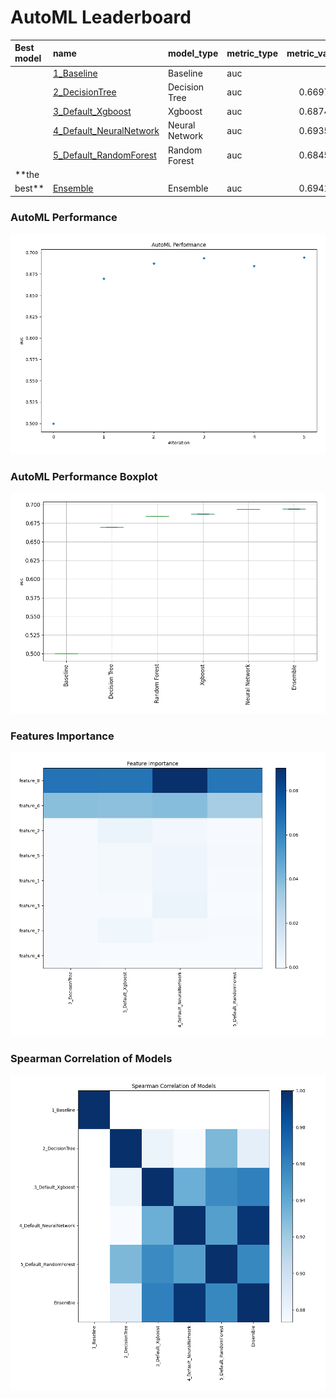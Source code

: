 # AutoML Leaderboard

| Best model   | name                                                         | model_type     | metric_type   |   metric_value |   train_time |
|:-------------|:-------------------------------------------------------------|:---------------|:--------------|---------------:|-------------:|
|              | [1_Baseline](1_Baseline/README.md)                           | Baseline       | auc           |       0.5      |         0.89 |
|              | [2_DecisionTree](2_DecisionTree/README.md)                   | Decision Tree  | auc           |       0.669704 |         5.11 |
|              | [3_Default_Xgboost](3_Default_Xgboost/README.md)             | Xgboost        | auc           |       0.687464 |         5.59 |
|              | [4_Default_NeuralNetwork](4_Default_NeuralNetwork/README.md) | Neural Network | auc           |       0.693547 |         3.13 |
|              | [5_Default_RandomForest](5_Default_RandomForest/README.md)   | Random Forest  | auc           |       0.684538 |         5.59 |
| **the
best** | [Ensemble](Ensemble/README.md)                               | Ensemble       | auc           |       0.694195 |         0.74 |

### AutoML Performance
![AutoML Performance](ldb_performance.png)

### AutoML Performance Boxplot
![AutoML Performance Boxplot](ldb_performance_boxplot.png)

### Features Importance
![features importance across models](features_heatmap.png)

### Spearman Correlation of Models
![models spearman correlation](correlation_heatmap.png)

